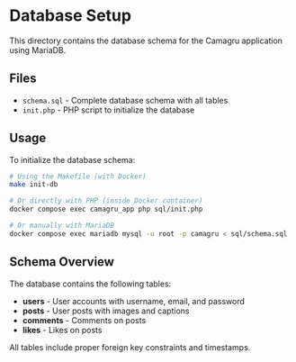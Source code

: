 # Database Setup

This directory contains the database schema for the Camagru application using MariaDB.

## Files

- `schema.sql` - Complete database schema with all tables
- `init.php` - PHP script to initialize the database

## Usage

To initialize the database schema:

```bash
# Using the Makefile (with Docker)
make init-db

# Or directly with PHP (inside Docker container)
docker compose exec camagru_app php sql/init.php

# Or manually with MariaDB
docker compose exec mariadb mysql -u root -p camagru < sql/schema.sql
```

## Schema Overview

The database contains the following tables:

- **users** - User accounts with username, email, and password
- **posts** - User posts with images and captions
- **comments** - Comments on posts
- **likes** - Likes on posts

All tables include proper foreign key constraints and timestamps.

